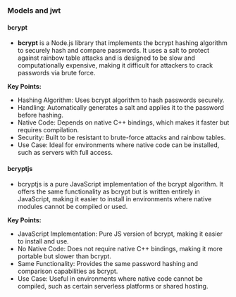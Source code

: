 ### Models and jwt

#### bcrypt

- **bcrypt** is a Node.js library that implements the bcrypt hashing algorithm to securely hash and compare passwords. It uses a salt to protect against rainbow table attacks and is designed to be slow and computationally expensive, making it difficult for attackers to crack passwords via brute force.

**Key Points:**

- Hashing Algorithm: Uses bcrypt algorithm to hash passwords securely.
- Handling: Automatically generates a salt and applies it to the password before hashing.
- Native Code: Depends on native C++ bindings, which makes it faster but requires compilation.
- Security: Built to be resistant to brute-force attacks and rainbow tables.
- Use Case: Ideal for environments where native code can be installed, such as servers with full access.

#### bcryptjs

- bcryptjs is a pure JavaScript implementation of the bcrypt algorithm. It offers the same functionality as bcrypt but is written entirely in JavaScript, making it easier to install in environments where native modules cannot be compiled or used.

**Key Points:**

- JavaScript Implementation: Pure JS version of bcrypt, making it easier to install and use.
- No Native Code: Does not require native C++ bindings, making it more portable but slower than bcrypt.
- Same Functionality: Provides the same password hashing and comparison capabilities as bcrypt.
- Use Case: Useful in environments where native code cannot be compiled, such as certain serverless platforms or shared hosting.
